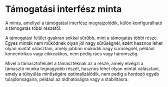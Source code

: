 # Támogatási interfész minta

A minta, amellyel a támogatási interfész megrajzolódik, külön konfigurálható a támogatás többi részétől.

A támogatási felület gyakran sokkal sűrűbb, mint a támogatás többi része. Egyes minták nem működnek olyan jól nagy sűrűségnél, ezért hasznos lehet olyan mintát választani, amely jobban működik nagy sűrűségnél, például koncentrikus vagy cikkcakkos, nem pedig rács vagy háromszög.

Mivel a támasztófelület a támasztéknak az a része, amely elvégzi a támasztó munka legnagyobb részét, hasznos lehet olyan mintát választani, amely a túlnyúlás minőségére optimalizálódik, nem pedig a hordozó egyéb tulajdonságaira, például az oldhatóságra vagy a stabilitásra.

